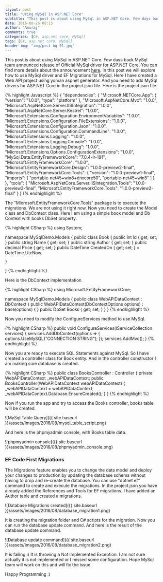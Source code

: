 ```yaml
---
layout: post
title: "Using MySql in ASP.NET Core"
subtitle: "This post is about using MySql in ASP.NET Core. Few days back MySql team announced release of Official MySql driver for ASP.NET Core. You can find more details about the announcement here - http://insidemysql.com/mysql-connectornet-7-0-4-m3-has-been-released/ . In this post we will explore how to use MySql driver and EF Migrations for MySql."
date: 2016-08-26 00:15
author: "Anuraj"
comments: true
categories: [C#, asp.net core, MySql]
tags: [C#, asp.net core, MySql]
header-img: "img/post-bg-01.jpg"
---
```

This post is about using MySql in ASP.NET Core. Few days back MySql team announced release of Official MySql driver for ASP.NET Core. You can find more details about the announcement [here](http://insidemysql.com/mysql-connectornet-7-0-4-m3-has-been-released/). In this post we will explore how to use MySql driver and EF Migrations for MySql. Here I have created a Web API project using yoman aspnet generator. And you need to add MySql drivers for ASP.NET Core in the project.json file. Here is the project.json file.

{% highlight Javascript %}
{
  "dependencies": {
    "Microsoft.NETCore.App": {
      "version": "1.0.0",
      "type": "platform"
    },
    "Microsoft.AspNetCore.Mvc": "1.0.0",
    "Microsoft.AspNetCore.Server.IISIntegration": "1.0.0",
    "Microsoft.AspNetCore.Server.Kestrel": "1.0.0",
    "Microsoft.Extensions.Configuration.EnvironmentVariables": "1.0.0",
    "Microsoft.Extensions.Configuration.FileExtensions": "1.0.0",
    "Microsoft.Extensions.Configuration.Json": "1.0.0",
    "Microsoft.Extensions.Configuration.CommandLine": "1.0.0",
    "Microsoft.Extensions.Logging": "1.0.0",
    "Microsoft.Extensions.Logging.Console": "1.0.0",
    "Microsoft.Extensions.Logging.Debug": "1.0.0",
    "Microsoft.Extensions.Options.ConfigurationExtensions": "1.0.0",
    "MySql.Data.EntityFrameworkCore": "7.0.4-ir-191",
    "Microsoft.EntityFrameworkCore": "1.0.0",
    "Microsoft.EntityFrameworkCore.Design": "1.0.0-preview2-final",
    "Microsoft.EntityFrameworkCore.Tools": {
      "version": "1.0.0-preview1-final",
      "imports": [
        "portable-net45+win8+dnxcore50",
        "portable-net45+win8"
      ]
    }
  },
  "tools": {
    "Microsoft.AspNetCore.Server.IISIntegration.Tools": "1.0.0-preview2-final",
    "Microsoft.EntityFrameworkCore.Tools": "1.0.0-preview2-final"
  }
}
{% endhighlight %}

The "Microsoft.EntityFrameworkCore.Tools" package is to execute the migrations. We are not using it right now. Now you need to create the Model class and DbContext class. Here I am using a simple book model and Db Context with books DbSet property.

{% highlight CSharp %}
using System;

namespace MySqlDemo.Models
{
    public class Book
    {
        public int Id { get; set; }
        public string Name { get; set; }
        public string Author { get; set; }
        public decimal Price { get; set; }
        public DateTime CreatedOn { get; set; } = DateTime.UtcNow;

    }
}
{% endhighlight %}

Here is the DbContext implementation.

{% highlight CSharp %}
using Microsoft.EntityFrameworkCore;

namespace MySqlDemo.Models
{
    public class WebAPIDataContext : DbContext
    {
        public WebAPIDataContext(DbContextOptions<WebAPIDataContext> options)
            : base(options)
        {
        }
        public DbSet<Book> Books { get; set; }
    }
}
{% endhighlight %}

Now you need to modify the ConfigureServices method to use MySql.

{% highlight CSharp %}
public void ConfigureServices(IServiceCollection services)
{
    services.AddDbContext<WebAPIDataContext>(options =>
    {
        options.UseMySQL("CONNECTION STRING");
    });
    services.AddMvc();
}
{% endhighlight %}

Now you are ready to execute SQL Statements against MySql. So I have created a controller class for Book entity. And in the controller constructor I am making sure database is created.

{% highlight CSharp %}
public class BooksController : Controller
{
    private WebAPIDataContext _webAPIDataContext;
    public BooksController(WebAPIDataContext webAPIDataContext)
    {
        _webAPIDataContext = webAPIDataContext;
        _webAPIDataContext.Database.EnsureCreated();
    }
}
{% endhighlight %}

Now if you run the app and try to access the Books controller, books table will be created.

![MySql Table Query]({{ site.baseurl }}/assets/images/2016/08/mysql_table_script.png)

And here is the phpmyadmin console, with Books table data.

![phpmyadmin console]({{ site.baseurl }}/assets/images/2016/08/phpmyadmin_console.png)

### EF Code First Migrations

The Migrations feature enables you to change the data model and deploy your changes to production by updating the database schema without having to drop and re-create the database. You can use "dotnet ef" command to create and execute the migrations. In the project.json you have already added the References and Tools for EF migrations. I have added an Author table and created a migrations.

![Database Migrations created]({{ site.baseurl }}/assets/images/2016/08/database_migration1.png) 

It is creating the migration folder and C# scripts for the migration. Now you can run the database update command. And here is the result of the database update command.

![Database update command]({{ site.baseurl }}/assets/images/2016/08/database_migration2.png)

It is failing :( It is throwing a Not Implemented Exception. I am not sure actually it is not implemented or I missed some configuration. Hope MySql team will work on this and will fix the issue.

Happy Programming :)